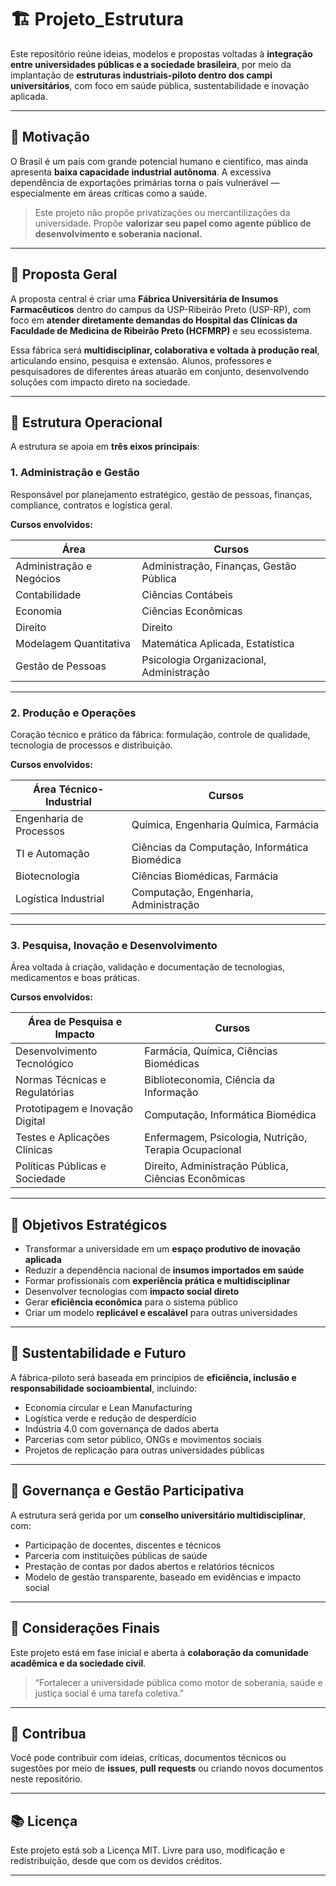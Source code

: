 # 🏗️ Projeto_Estrutura

Este repositório reúne ideias, modelos e propostas voltadas à **integração entre universidades públicas e a sociedade brasileira**, por meio da implantação de **estruturas industriais-piloto dentro dos campi universitários**, com foco em saúde pública, sustentabilidade e inovação aplicada.

---

## 🎯 Motivação

O Brasil é um país com grande potencial humano e científico, mas ainda apresenta **baixa capacidade industrial autônoma**. A excessiva dependência de exportações primárias torna o país vulnerável — especialmente em áreas críticas como a saúde.

> Este projeto não propõe privatizações ou mercantilizações da universidade. Propõe **valorizar seu papel como agente público de desenvolvimento e soberania nacional.**

---

## 🧩 Proposta Geral

A proposta central é criar uma **Fábrica Universitária de Insumos Farmacêuticos** dentro do campus da USP-Ribeirão Preto (USP-RP), com foco em **atender diretamente demandas do Hospital das Clínicas da Faculdade de Medicina de Ribeirão Preto (HCFMRP)** e seu ecossistema.

Essa fábrica será **multidisciplinar, colaborativa e voltada à produção real**, articulando ensino, pesquisa e extensão. Alunos, professores e pesquisadores de diferentes áreas atuarão em conjunto, desenvolvendo soluções com impacto direto na sociedade.

---

## 🧱 Estrutura Operacional

A estrutura se apoia em **três eixos principais**:

### 1. Administração e Gestão

Responsável por planejamento estratégico, gestão de pessoas, finanças, compliance, contratos e logística geral.

**Cursos envolvidos:**

| Área                     | Cursos                                                                      |
|--------------------------|-----------------------------------------------------------------------------|
| Administração e Negócios | Administração, Finanças, Gestão Pública                                     |
| Contabilidade            | Ciências Contábeis                                                          |
| Economia                 | Ciências Econômicas                                                         |
| Direito                  | Direito                                                                     |
| Modelagem Quantitativa   | Matemática Aplicada, Estatística                                           |
| Gestão de Pessoas        | Psicologia Organizacional, Administração                                    |

---

### 2. Produção e Operações

Coração técnico e prático da fábrica: formulação, controle de qualidade, tecnologia de processos e distribuição.

**Cursos envolvidos:**

| Área Técnico-Industrial       | Cursos                                                                  |
|-------------------------------|-------------------------------------------------------------------------|
| Engenharia de Processos       | Química, Engenharia Química, Farmácia                                  |
| TI e Automação                | Ciências da Computação, Informática Biomédica                          |
| Biotecnologia                 | Ciências Biomédicas, Farmácia                                          |
| Logística Industrial          | Computação, Engenharia, Administração                                  |

---

### 3. Pesquisa, Inovação e Desenvolvimento

Área voltada à criação, validação e documentação de tecnologias, medicamentos e boas práticas.

**Cursos envolvidos:**

| Área de Pesquisa e Impacto        | Cursos                                                                |
|----------------------------------|-----------------------------------------------------------------------|
| Desenvolvimento Tecnológico      | Farmácia, Química, Ciências Biomédicas                                |
| Normas Técnicas e Regulatórias   | Biblioteconomia, Ciência da Informação                                |
| Prototipagem e Inovação Digital  | Computação, Informática Biomédica                                     |
| Testes e Aplicações Clínicas     | Enfermagem, Psicologia, Nutrição, Terapia Ocupacional                 |
| Políticas Públicas e Sociedade   | Direito, Administração Pública, Ciências Econômicas                   |

---

## 🎯 Objetivos Estratégicos

- Transformar a universidade em um **espaço produtivo de inovação aplicada**
- Reduzir a dependência nacional de **insumos importados em saúde**
- Formar profissionais com **experiência prática e multidisciplinar**
- Desenvolver tecnologias com **impacto social direto**
- Gerar **eficiência econômica** para o sistema público
- Criar um modelo **replicável e escalável** para outras universidades

---

## 🌱 Sustentabilidade e Futuro

A fábrica-piloto será baseada em princípios de **eficiência, inclusão e responsabilidade socioambiental**, incluindo:

- Economia circular e Lean Manufacturing
- Logística verde e redução de desperdício
- Indústria 4.0 com governança de dados aberta
- Parcerias com setor público, ONGs e movimentos sociais
- Projetos de replicação para outras universidades públicas

---

## 🧭 Governança e Gestão Participativa

A estrutura será gerida por um **conselho universitário multidisciplinar**, com:

- Participação de docentes, discentes e técnicos
- Parceria com instituições públicas de saúde
- Prestação de contas por dados abertos e relatórios técnicos
- Modelo de gestão transparente, baseado em evidências e impacto social

---

## 📌 Considerações Finais

Este projeto está em fase inicial e aberta à **colaboração da comunidade acadêmica e da sociedade civil**.

> “Fortalecer a universidade pública como motor de soberania, saúde e justiça social é uma tarefa coletiva.”

---

## 🤝 Contribua

Você pode contribuir com ideias, críticas, documentos técnicos ou sugestões por meio de **issues**, **pull requests** ou criando novos documentos neste repositório.

---

## 📚 Licença

Este projeto está sob a Licença MIT. Livre para uso, modificação e redistribuição, desde que com os devidos créditos.

---
